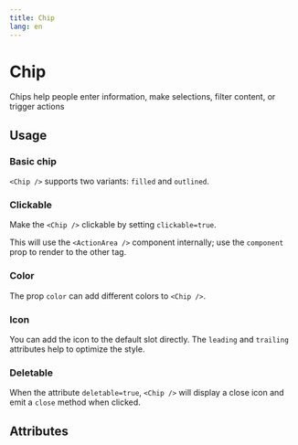 ```yaml
---
title: Chip
lang: en
---
```


<script setup lang="ts">
  import props from "../../../example/chip/description/en-props.ts";
</script>

# Chip

Chips help people enter information, make selections, filter content, or trigger actions


## Usage

### Basic chip

`<Chip />` supports two variants: `filled` and `outlined`.
<demo src="../../../example/chip/basic.vue" preview="[2-5]" />

### Clickable
Make the `<Chip />` clickable by setting `clickable=true`.

This will use the `<ActionArea />` component internally; use the `component` prop to render to the other tag.
<demo src="../../../example/chip/clickable.vue"  preview="[2, 3]" />

### Color

The prop `color` can add different colors to `<Chip />`.
<demo src="../../../example/chip/color.vue"  preview="[2-6]" />

### Icon

You can add the icon to the default slot directly. The `leading` and `trailing` attributes help to optimize the style.
<demo src="../../../example/chip/icon.vue"  preview="[6-13]"  />

### Deletable

When the attribute `deletable=true`, `<Chip />` will display a close icon and emit a `close` method when clicked.
<demo src="../../../example/chip/deletable.vue" />


## Attributes

<data-table type="props" lang="en" :data="props" />
